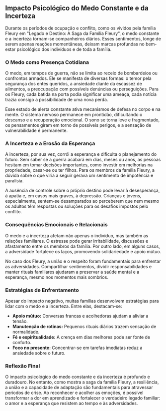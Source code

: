 
## Impacto Psicológico do Medo Constante e da Incerteza

Durante os períodos de ocupação e conflito, como os vividos pela família Fleury em "Legado e Destino: A Saga da Família Fleury", o medo constante e a incerteza tornam-se companheiros diários. Esses sentimentos, longe de serem apenas reações momentâneas, deixam marcas profundas no bem-estar psicológico dos indivíduos e de toda a família.

### O Medo como Presença Cotidiana

O medo, em tempos de guerra, não se limita ao receio de bombardeios ou confrontos armados. Ele se manifesta de diversas formas: o temor pela segurança dos entes queridos, a ansiedade diante da escassez de alimentos, a preocupação com possíveis denúncias ou perseguições. Para os Fleury, cada batida na porta podia significar uma ameaça, cada notícia trazia consigo a possibilidade de uma nova perda.

Esse estado de alerta constante ativa mecanismos de defesa no corpo e na mente. O sistema nervoso permanece em prontidão, dificultando o descanso e a recuperação emocional. O sono se torna leve e fragmentado, os pensamentos giram em torno de possíveis perigos, e a sensação de vulnerabilidade é permanente.

### A Incerteza e a Erosão da Esperança

A incerteza, por sua vez, corrói a esperança e dificulta o planejamento do futuro. Sem saber se a guerra acabará em dias, meses ou anos, as pessoas hesitam em tomar decisões importantes, como investir em melhorias na propriedade, casar-se ou ter filhos. Para os membros da família Fleury, a dúvida sobre o que viria a seguir gerava um sentimento de impotência e paralisia.

A ausência de controle sobre o próprio destino pode levar à desesperança, à apatia e, em casos mais graves, à depressão. Crianças e jovens, especialmente, sentem-se desamparados ao perceberem que nem mesmo os adultos têm respostas ou soluções para os desafios impostos pelo conflito.

### Consequências Emocionais e Relacionais

O medo e a incerteza afetam não apenas o indivíduo, mas também as relações familiares. O estresse pode gerar irritabilidade, discussões e afastamento entre os membros da família. Por outro lado, em alguns casos, a adversidade fortalece os laços, promovendo solidariedade e apoio mútuo.

No caso dos Fleury, a união e o respeito foram fundamentais para enfrentar as adversidades. Compartilhar sentimentos, dividir responsabilidades e manter rituais familiares ajudaram a preservar a saúde mental e a esperança, mesmo nos momentos mais sombrios.

### Estratégias de Enfrentamento

Apesar do impacto negativo, muitas famílias desenvolvem estratégias para lidar com o medo e a incerteza. Entre elas, destacam-se:

- **Apoio mútuo:** Conversas francas e acolhedoras ajudam a aliviar a tensão.
- **Manutenção de rotinas:** Pequenos rituais diários trazem sensação de normalidade.
- **Fé e espiritualidade:** A crença em dias melhores pode ser fonte de conforto.
- **Foco no presente:** Concentrar-se em tarefas imediatas reduz a ansiedade sobre o futuro.

### Reflexão Final

O impacto psicológico do medo constante e da incerteza é profundo e duradouro. No entanto, como mostra a saga da família Fleury, a resiliência, a união e a capacidade de adaptação são fundamentais para atravessar períodos de crise. Ao reconhecer e acolher as emoções, é possível transformar a dor em aprendizado e fortalecer o verdadeiro legado familiar: o amor e a esperança que resistem ao tempo e às adversidades.
```
